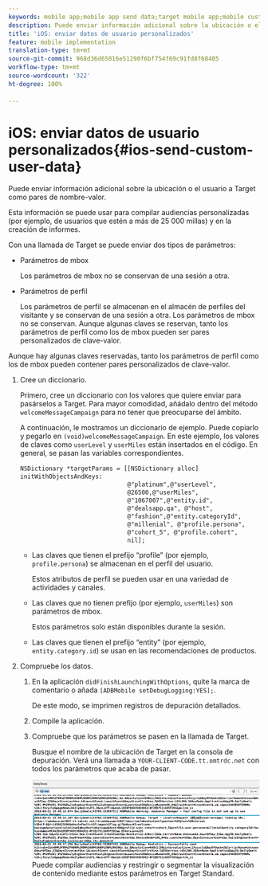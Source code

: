 ```yaml
---
keywords: mobile app;mobile app send data;target mobile app;mobile custom user data;mobile app custom data
description: Puede enviar información adicional sobre la ubicación o el usuario a Target como pares de nombre-valor.
title: 'iOS: enviar datos de usuario personalizados'
feature: mobile implementation
translation-type: tm+mt
source-git-commit: 968d36d65016e51290f6bf754f69c91fd8f68405
workflow-type: tm+mt
source-wordcount: '322'
ht-degree: 100%

---
```



# iOS: enviar datos de usuario personalizados{#ios-send-custom-user-data}

Puede enviar información adicional sobre la ubicación o el usuario a Target como pares de nombre-valor.

Esta información se puede usar para compilar audiencias personalizadas (por ejemplo, de usuarios que estén a más de 25 000 millas) y en la creación de informes.

Con una llamada de Target se puede enviar dos tipos de parámetros:

* Parámetros de mbox

   Los parámetros de mbox no se conservan de una sesión a otra.
* Parámetros de perfil

   Los parámetros de perfil se almacenan en el almacén de perfiles del visitante y se conservan de una sesión a otra. Los parámetros de mbox no se conservan. Aunque algunas claves se reservan, tanto los parámetros de perfil como los de mbox pueden ser pares personalizados de clave-valor.

Aunque hay algunas claves reservadas, tanto los parámetros de perfil como los de mbox pueden contener pares personalizados de clave-valor.

1. Cree un diccionario.

   Primero, cree un diccionario con los valores que quiere enviar para pasárselos a Target. Para mayor comodidad, añádalo dentro del método `welcomeMessageCampaign` para no tener que preocuparse del ámbito.

   A continuación, le mostramos un diccionario de ejemplo. Puede copiarlo y pegarlo en `(void)welcomeMessageCampaign`. En este ejemplo, los valores de claves como `userLevel` y `userMiles` están insertados en el código. En general, se pasan las variables correspondientes.

   ```
   NSDictionary *targetParams = [[NSDictionary alloc] initWithObjectsAndKeys: 
                                 @"platinum",@"userLevel", 
                                 @26500,@"userMiles", 
                                 @"1067007",@"entity.id", 
                                 @"dealsapp.qa", @"host", 
                                 @"fashion",@"entity.categoryId", 
                                 @"millenial", @"profile.persona", 
                                 @"cohort_5", @"profile.cohort", 
                                 nil];
   ```

   * Las claves que tienen el prefijo “profile” (por ejemplo, `profile.persona`) se almacenan en el perfil del usuario.

      Estos atributos de perfil se pueden usar en una variedad de actividades y canales.

   * Las claves que no tienen prefijo (por ejemplo, `userMiles`) son parámetros de mbox.

      Estos parámetros solo están disponibles durante la sesión.

   * Las claves que tienen el prefijo “entity” (por ejemplo, `entity.category.id`) se usan en las recomendaciones de productos.

1. Compruebe los datos.
   1. En la aplicación `didFinishLaunchingWithOptions`, quite la marca de comentario o añada `[ADBMobile setDebugLogging:YES];`.

      De este modo, se imprimen registros de depuración detallados.
   1. Compile la aplicación.
   1. Compruebe que los parámetros se pasen en la llamada de Target.

      Busque el nombre de la ubicación de Target en la consola de depuración. Verá una llamada a `YOUR-CLIENT-CODE.tt.omtrdc.net` con todos los parámetros que acaba de pasar.

      ![](assets/mobile-debug.png)
   Puede compilar audiencias y restringir o segmentar la visualización de contenido mediante estos parámetros en Target Standard.
